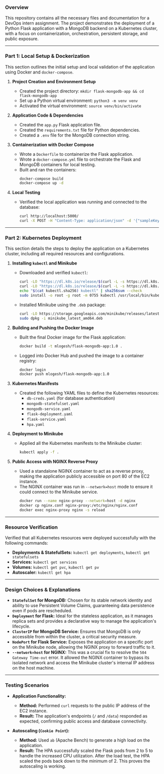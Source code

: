 ### **Overview**

This repository contains all the necessary files and documentation for a DevOps intern assignment. The project demonstrates the deployment of a Python Flask application with a MongoDB backend on a Kubernetes cluster, with a focus on containerization, orchestration, persistent storage, and public exposure.

-----

### **Part 1: Local Setup & Dockerization**

This section outlines the initial setup and local validation of the application using Docker and `docker-compose`.

1.  **Project Creation and Environment Setup**

      * Created the project directory: `mkdir flask-mongodb-app && cd flask-mongodb-app`
      * Set up a Python virtual environment: `python3 -m venv venv`
      * Activated the virtual environment: `source venv/bin/activate`

2.  **Application Code & Dependencies**

      * Created the `app.py` Flask application file.
      * Created the `requirements.txt` file for Python dependencies.
      * Created a `.env` file for the MongoDB connection string.

3.  **Containerization with Docker Compose**

      * Wrote a `Dockerfile` to containerize the Flask application.
      * Wrote a `docker-compose.yml` file to orchestrate the Flask and MongoDB containers for local testing.
      * Built and ran the containers:
        ```bash
        docker-compose build
        docker-compose up -d
        ```

4.  **Local Testing**

      * Verified the local application was running and connected to the database:
        ```bash
        curl http://localhost:5000/
        curl -X POST -H "Content-Type: application/json" -d '{"sampleKey":"sampleValue"}' http://localhost:5000/data
        ```

-----

### **Part 2: Kubernetes Deployment**

This section details the steps to deploy the application on a Kubernetes cluster, including all required resources and configurations.

1.  **Installing `kubectl` and Minikube**

      * Downloaded and verified `kubectl`:
        ```bash
        curl -LO "https://dl.k8s.io/release/$(curl -L -s https://dl.k8s.io/release/stable.txt)/bin/linux/amd64/kubectl"
        curl -LO "https://dl.k8s.io/release/$(curl -L -s https://dl.k8s.io/release/stable.txt)/bin/linux/amd64/kubectl.sha256"
        echo "$(cat kubectl.sha256) kubectl" | sha256sum --check
        sudo install -o root -g root -m 0755 kubectl /usr/local/bin/kubectl
        ```
      * Installed Minikube using the `.deb` package:
        ```bash
        curl -LO https://storage.googleapis.com/minikube/releases/latest/minikube_latest_amd64.deb
        sudo dpkg -i minikube_latest_amd64.deb
        ```

2.  **Building and Pushing the Docker Image**

      * Built the final Docker image for the Flask application:
        ```bash
        docker build -t mlogesh/flask-mongodb-app:1.0 .
        ```
      * Logged into Docker Hub and pushed the image to a container registry:
        ```bash
        docker login
        docker push mlogesh/flask-mongodb-app:1.0
        ```

3.  **Kubernetes Manifests**

      * Created the following YAML files to define the Kubernetes resources:
          * `db-creds.yaml` (for database authentication)
          * `mongodb-statefulset.yaml`
          * `mongodb-service.yaml`
          * `flask-deployment.yaml`
          * `flask-service.yaml`
          * `hpa.yaml`

4.  **Deployment to Minikube**

      * Applied all the Kubernetes manifests to the Minikube cluster:
        ```bash
        kubectl apply -f .
        ```

5.  **Public Access with NGINX Reverse Proxy**

      * Used a standalone NGINX container to act as a reverse proxy, making the application publicly accessible on port 80 of the EC2 instance.
      * The NGINX container was run in `--network=host` mode to ensure it could connect to the Minikube service.
        ```bash
        docker run --name nginx-proxy --network=host -d nginx
        docker cp nginx.conf nginx-proxy:/etc/nginx/nginx.conf
        docker exec nginx-proxy nginx -s reload
        ```

-----

### **Resource Verification**

Verified that all Kubernetes resources were deployed successfully with the following commands:

  * **Deployments & StatefulSets:** `kubectl get deployments`, `kubectl get statefulsets`
  * **Services:** `kubectl get services`
  * **Volumes:** `kubectl get pvc`, `kubectl get pv`
  * **Autoscaler:** `kubectl get hpa`

-----

### **Design Choices & Explanations**

  * **`StatefulSet` for MongoDB:** Chosen for its stable network identity and ability to use Persistent Volume Claims, guaranteeing data persistence even if pods are rescheduled.
  * **`Deployment` for Flask:** Ideal for the stateless application, as it manages replica sets and provides a declarative way to manage the application's lifecycle.
  * **`ClusterIP` for MongoDB Service:** Ensures that MongoDB is only accessible from within the cluster, a critical security measure.
  * **`NodePort` for Flask Service:** Exposes the application on a specific port on the Minikube node, allowing the NGINX proxy to forward traffic to it.
  * **`--network=host` for NGINX:** This was a crucial fix to resolve the `504 Gateway Time-out` error. It allowed the NGINX container to bypass its isolated network and access the Minikube cluster's internal IP address on the host machine.

-----

### **Testing Scenarios**

  * **Application Functionality:**

      * **Method:** Performed `curl` requests to the public IP address of the EC2 instance.
      * **Result:** The application's endpoints (`/` and `/data`) responded as expected, confirming public access and database connectivity.

  * **Autoscaling (`Cookie Point`):**

      * **Method:** Used `ab` (Apache Bench) to generate a high load on the application.
      * **Result:** The HPA successfully scaled the Flask pods from 2 to 5 to handle the increased CPU utilization. After the load test, the HPA scaled the pods back down to the minimum of 2. This proves the autoscaling is working.
